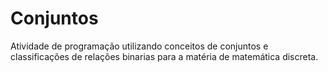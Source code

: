 # Conjuntos
Atividade de programação utilizando conceitos de conjuntos e classificações de relações binarias para a matéria de matemática discreta.

